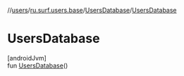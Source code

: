 //[users](../../../index.md)/[ru.surf.users.base](../index.md)/[UsersDatabase](index.md)/[UsersDatabase](-users-database.md)

# UsersDatabase

[androidJvm]\
fun [UsersDatabase](-users-database.md)()
